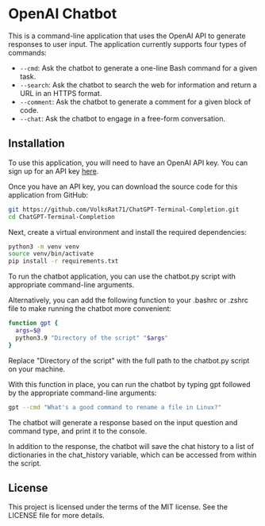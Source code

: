 # OpenAI Chatbot

This is a command-line application that uses the OpenAI API to generate responses to user input. The application currently supports four types of commands:

- `--cmd`: Ask the chatbot to generate a one-line Bash command for a given task.
- `--search`: Ask the chatbot to search the web for information and return a URL in an HTTPS format.
- `--comment`: Ask the chatbot to generate a comment for a given block of code.
- `--chat`: Ask the chatbot to engage in a free-form conversation.

## Installation

To use this application, you will need to have an OpenAI API key. You can sign up for an API key [here](https://beta.openai.com/signup/).

Once you have an API key, you can download the source code for this application from GitHub:

```bash
git https://github.com/VolksRat71/ChatGPT-Terminal-Completion.git
cd ChatGPT-Terminal-Completion
```

Next, create a virtual environment and install the required dependencies:

```bash
python3 -m venv venv
source venv/bin/activate
pip install -r requirements.txt
```

To run the chatbot application, you can use the chatbot.py script with appropriate command-line arguments.

Alternatively, you can add the following function to your .bashrc or .zshrc file to make running the chatbot more convenient:

```sh
function gpt {
  args=$@
  python3.9 "Directory of the script" "$args"
}
```

Replace "Directory of the script" with the full path to the chatbot.py script on your machine.

With this function in place, you can run the chatbot by typing gpt followed by the appropriate command-line arguments:

```sh
gpt --cmd "What's a good command to rename a file in Linux?"
```

The chatbot will generate a response based on the input question and command type, and print it to the console.

In addition to the response, the chatbot will save the chat history to a list of dictionaries in the chat_history variable, which can be accessed from within the script.

## License
This project is licensed under the terms of the MIT license. See the LICENSE file for more details.
